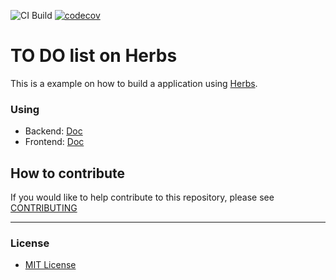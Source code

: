 ![CI Build](https://github.com/herbsjs/todolist-on-herbs/workflows/Node.js%20CI/badge.svg) [![codecov](https://codecov.io/gh/herbsjs/todolist-on-herbs/branch/master/graph/badge.svg)](https://codecov.io/gh/herbsjs/todolist-on-herbs)


# TO DO list on Herbs
This is a example on how to build a application using [Herbs](https://github.com/herbsjs).


### Using

- Backend: [Doc](./backend)
- Frontend: [Doc](./frontend)

## How to contribute

If you would like to help contribute to this repository, please see [CONTRIBUTING](https://github.com/herbsjs/todolist-on-herbs/blob/master/.github/CONTRIBUTING.md)

---

### License

- [MIT License](https://github.com/herbsjs/todolist-on-herbs/blob/master/LICENSE)